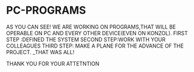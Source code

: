 # PC-PROGRAMS
AS YOU CAN SEE!
WE ARE WORKING ON PROGRAMS,THAT WILL BE OPERABLE ON PC AND EVERY OTHER DEVICE(EVEN ON KONZOL).
FIRST STEP :DEFINED THE SYSTEM
SECOND STEP:WORK WITH YOUR COLLEAGUES
THIRD STEP: MAKE A PLANE FOR THE ADVANCE OF THE PROJECT.
_THAT WAS ALL!


THANK YOU FOR YOUR ATTETNTION
